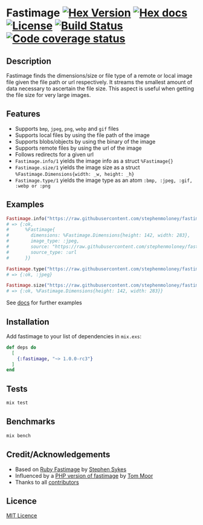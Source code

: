# Fastimage [![Hex Version](http://img.shields.io/hexpm/v/fastimage.svg?style=flat-square)](https://hex.pm/packages/fastimage) [![Hex docs](http://img.shields.io/badge/hex.pm-docs-green.svg?style=flat-square)](https://hexdocs.pm/fastimage) [![License](https://img.shields.io/hexpm/l/fastimage.svg?style=flat-square)](https://github.com/stephenmoloney/fastimage/blob/master/LICENSE.md) [![Build Status](https://travis-ci.org/stephenmoloney/fastimage.svg)](https://travis-ci.org/stephenmoloney/fastimage) [![Code coverage status](https://coveralls.io/repos/github/stephenmoloney/fastimage/badge.svg?branch=master)](https://coveralls.io/github/stephenmoloney/fastimage?branch=master)

## Description

Fastimage finds the dimensions/size or file type of a remote or local image file given the file path or url respectively.
It streams the smallest amount of data necessary to ascertain the file size. This aspect is useful when getting the
file size for very large images.

## Features

- Supports `bmp`, `jpeg`, `png`, `webp` and `gif` files
- Supports local files by using the file path of the image
- Supports blobs/objects by using the binary of the image
- Supports remote files by using the url of the image
- Follows redirects for a given url
- `Fastimage.info/1` yields the image info as a struct `%Fastimage{}`
- `Fastimage.size/1` yields the image size as a struct `%Fastimage.Dimensions{width: _w, height: _h}`
- `Fastimage.type/1` yields the image type as an atom `:bmp, :jpeg, :gif, :webp or :png`

## Examples

```elixir
Fastimage.info("https://raw.githubusercontent.com/stephenmoloney/fastimage/master/priv/test.jpg")
# => {:ok,
#      %Fastimage{
#        dimensions: %Fastimage.Dimensions{height: 142, width: 283},
#        image_type: :jpeg,
#        source: "https://raw.githubusercontent.com/stephenmoloney/fastimage/master/priv/test.jpg",
#        source_type: :url
#      }}

Fastimage.type("https://raw.githubusercontent.com/stephenmoloney/fastimage/master/priv/test.jpg")
# => {:ok, :jpeg}

Fastimage.size("https://raw.githubusercontent.com/stephenmoloney/fastimage/master/priv/test.jpg")
# => {:ok, %Fastimage.Dimensions{height: 142, width: 283}}
```

See [docs](https://hex.pm/packages/fastimage) for further examples

## Installation

Add fastimage to your list of dependencies in `mix.exs`:

```elixir
def deps do
  [
    {:fastimage, "~> 1.0.0-rc3"}
  ]
end
```

## Tests

```elixir
mix test
```

## Benchmarks

```elixir
mix bench
```

## Credit/Acknowledgements

- Based on [Ruby Fastimage](https://github.com/sdsykes/fastimage) by [Stephen Sykes](https://github.com/sdsykes)
- Influenced by a [PHP version of fastimage](https://github.com/tommoor/fastimage) by [Tom Moor](https://github.com/tommoor)
- Thanks to all [contributors](https://github.com/stephenmoloney/fastimage/graphs/contributors)

## Licence

[MIT Licence](LICENCE.md)
